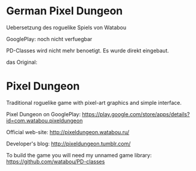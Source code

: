 German Pixel Dungeon
====================
	
Uebersetzung des roguelike Spiels von Watabou

GooglePlay:
noch nicht verfuegbar

PD-Classes wird nicht mehr benoetigt.
Es wurde direkt eingebaut.
	
das Original:
	
Pixel Dungeon
=============

Traditional roguelike game with pixel-art graphics and simple interface.

Pixel Dungeon on GooglePlay: 
https://play.google.com/store/apps/details?id=com.watabou.pixeldungeon

Official web-site: 
http://pixeldungeon.watabou.ru/

Developer's blog: 
http://pixeldungeon.tumblr.com/

To build the game you will need my unnamed game library:
https://github.com/watabou/PD-classes
